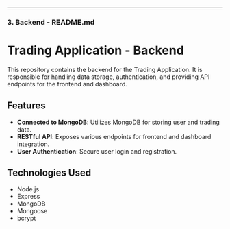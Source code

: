 
---

### **3. Backend - README.md**
# Trading Application - Backend

This repository contains the backend for the Trading Application. It is responsible for handling data storage, authentication, and providing API endpoints for the frontend and dashboard.

## Features

- **Connected to MongoDB**: Utilizes MongoDB for storing user and trading data.
- **RESTful API**: Exposes various endpoints for frontend and dashboard integration.
- **User Authentication**: Secure user login and registration.

## Technologies Used

- Node.js
- Express
- MongoDB
- Mongoose
- bcrypt
